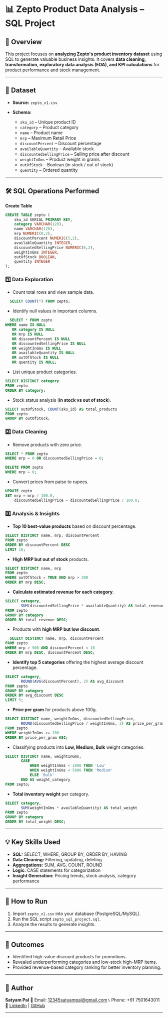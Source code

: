 # 📊 Zepto Product Data Analysis – SQL Project

## 📌 Overview

This project focuses on **analyzing Zepto's product inventory dataset** using SQL to generate valuable business insights.
It covers **data cleaning, transformation, exploratory data analysis (EDA), and KPI calculations** for product performance and stock management.

---

## 📂 Dataset

* **Source:** `zepto_v1.csv`
* **Schema:**

  * `sku_id` – Unique product ID
  * `category` – Product category
  * `name` – Product name
  * `mrp` – Maximum Retail Price
  * `discountPercent` – Discount percentage
  * `availableQuantity` – Available stock
  * `discountedSellingPrice` – Selling price after discount
  * `weightInGms` – Product weight in grams
  * `outOfStock` – Boolean (in stock / out of stock)
  * `quentity` – Ordered quantity

---

## 🛠 SQL Operations Performed
**Create Table**
```sql
CREATE TABLE zepto (
    sku_id SERIAL PRIMARY KEY,
    category VARCHAR(120),
    name VARCHAR(120),
    mrp NUMERIC(8,2),
    discountPercent NUMERIC(5,2),
    availableQuantity INTEGER,
    discountedSellingPrice NUMERIC(8,2),
    weightInGms INTEGER,
    outOfStock BOOLEAN,
    quentity INTEGER
);
```
### **1️⃣ Data Exploration**

* Count total rows and view sample data.
```sql
  SELECT COUNT(*) FROM zepto;
```
* Identify null values in important columns.
```sql
  SELECT * FROM zepto
WHERE name IS NULL
   OR category IS NULL
   OR mrp IS NULL
   OR discountPercent IS NULL
   OR discountedSellingPrice IS NULL
   OR weightInGms IS NULL
   OR availableQuantity IS NULL
   OR outOfStock IS NULL
   OR quentity IS NULL;
```
* List unique product categories.
```sql
SELECT DISTINCT category
FROM zepto
ORDER BY category;
```
* Stock status analysis (**in stock vs out of stock**).
```sql
SELECT outOfStock, COUNT(sku_id) AS total_products
FROM zepto
GROUP BY outOfStock;
```
### **2️⃣ Data Cleaning**
* Remove products with zero price.
```sql
SELECT * FROM zepto
WHERE mrp = 0 OR discountedSellingPrice = 0;

DELETE FROM zepto
WHERE mrp = 0;
```
* Convert prices from paise to rupees.
```sql
UPDATE zepto
SET mrp = mrp / 100.0,
    discountedSellingPrice = discountedSellingPrice / 100.0;
```
### **3️⃣ Analysis & Insights**

* **Top 10 best-value products** based on discount percentage.
  
```sql
SELECT DISTINCT name, mrp, discountPercent
FROM zepto
ORDER BY discountPercent DESC
LIMIT 10;
```
* **High MRP but out of stock** products.
```sql
SELECT DISTINCT name, mrp
FROM zepto
WHERE outOfStock = TRUE AND mrp > 300
ORDER BY mrp DESC;
```
* **Calculate estimated revenue for each category**.
```sql
SELECT category,
       SUM(discountedSellingPrice * availableQuantity) AS total_revenue
FROM zepto
GROUP BY category
ORDER BY total_revenue DESC;
```
* Products with **high MRP but low discount**.
```sql
  SELECT DISTINCT name, mrp, discountPercent
FROM zepto
WHERE mrp > 500 AND discountPercent < 10
ORDER BY mrp DESC, discountPercent DESC;
```
* **Identify top 5 categories** offering the highest average discount percentage.
```sql
SELECT category,
       ROUND(AVG(discountPercent), 2) AS avg_discount
FROM zepto
GROUP BY category
ORDER BY avg_discount DESC
LIMIT 5;
``` 
* **Price per gram** for products above 100g.
```sql
SELECT DISTINCT name, weightInGms, discountedSellingPrice,
       ROUND(discountedSellingPrice / weightInGms, 2) AS price_per_gram
FROM zepto
WHERE weightInGms >= 100
ORDER BY price_per_gram ASC;
```
* Classifying products into **Low, Medium, Bulk** weight categories.
```sql
SELECT DISTINCT name, weightInGms,
       CASE 
           WHEN weightInGms < 1000 THEN 'Low'
           WHEN weightInGms < 5000 THEN 'Medium'
           ELSE 'Bulk'
       END AS weight_category
FROM zepto;
```
* **Total inventory weight** per category.
```sql
SELECT category, 
       SUM(weightInGms * availableQuantity) AS total_weight
FROM zepto
GROUP BY category
ORDER BY total_weight DESC;
```
---

## 💡 Key Skills Used

* **SQL:** SELECT, WHERE, GROUP BY, ORDER BY, HAVING
* **Data Cleaning:** Filtering, updating, deleting
* **Aggregations:** SUM, AVG, COUNT, ROUND
* **Logic:** CASE statements for categorization
* **Insight Generation:** Pricing trends, stock analysis, category performance

---

## 🚀 How to Run

1. Import `zepto_v1.csv` into your database (PostgreSQL/MySQL).
2. Run the SQL script `zepto_sql_project.sql`.
3. Analyze the results to generate insights.

---

## 📌 Outcomes

* Identified high-value discount products for promotions.
* Revealed underperforming categories and low-stock high-MRP items.
* Provided revenue-based category ranking for better inventory planning.

---

## 👤 Author

**Satyam Pal**
📧 Email: [12345satyampal@gmail.com](mailto:12345satyampal@gmail.com)
📞 Phone: +91 7501643011
🔗 [LinkedIn](https://www.linkedin.com/in/satyam-pal-606404314/) | [GitHub](https://github.com/satyampal123-sp)

---
